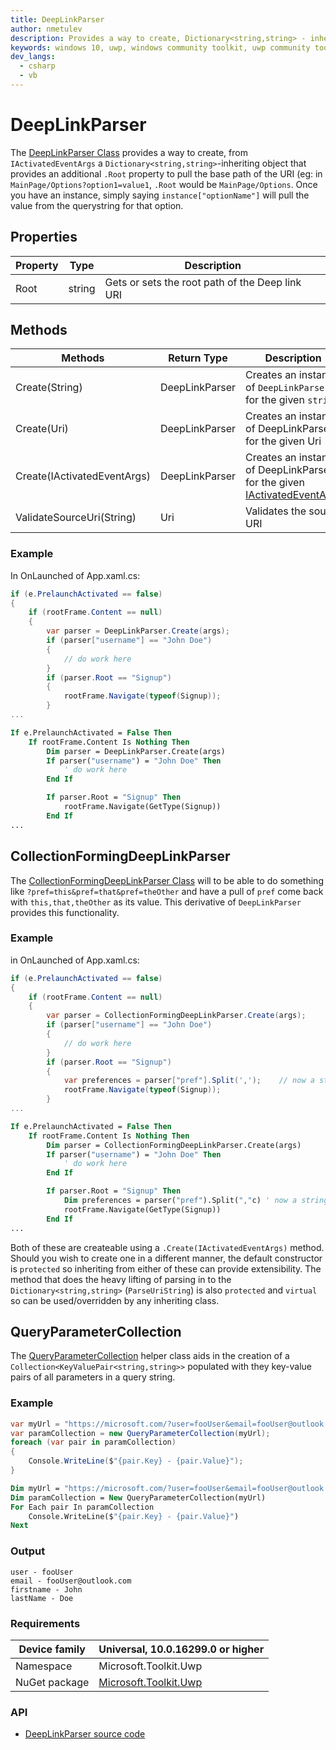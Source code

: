 ```yaml
---
title: DeepLinkParser
author: nmetulev
description: Provides a way to create, Dictionary<string,string> - inheriting object that provides an additional .Root property to pull the base path of the URI 
keywords: windows 10, uwp, windows community toolkit, uwp community toolkit, uwp toolkit, DeepLinkParser
dev_langs:
  - csharp
  - vb
---
```


# DeepLinkParser

The [DeepLinkParser Class](https://docs.microsoft.com/dotnet/api/microsoft.toolkit.uwp.helpers.deeplinkparser) provides a way to create, from `IActivatedEventArgs` a `Dictionary<string,string>`-inheriting object that provides an additional `.Root` property to pull the base path of the URI (eg: in `MainPage/Options?option1=value1`, `.Root` would be `MainPage/Options`.
Once you have an instance, simply saying `instance["optionName"]` will pull the value from the querystring for that option.

## Properties

| Property | Type | Description |
| -- | -- | -- |
| Root | string | Gets or sets the root path of the Deep link URI |

## Methods

| Methods | Return Type | Description |
| -- | -- | -- |
| Create(String) | DeepLinkParser | Creates an instance of `DeepLinkParser` for the given `string` |
| Create(Uri) | DeepLinkParser | Creates an instance of DeepLinkParser for the given Uri |
| Create(IActivatedEventArgs) | DeepLinkParser | Creates an instance of DeepLinkParser for the given [IActivatedEventArgs](https://docs.microsoft.com/uwp/api/Windows.ApplicationModel.Activation.IActivatedEventArgs) |
| ValidateSourceUri(String) | Uri | Validates the source URI |

### Example

In OnLaunched of App.xaml.cs:

```csharp
if (e.PrelaunchActivated == false)
{
    if (rootFrame.Content == null)
    {
        var parser = DeepLinkParser.Create(args);
        if (parser["username"] == "John Doe")
        {
            // do work here
        }
        if (parser.Root == "Signup")
        {
            rootFrame.Navigate(typeof(Signup));
        }
...
```
```vb
If e.PrelaunchActivated = False Then
    If rootFrame.Content Is Nothing Then
        Dim parser = DeepLinkParser.Create(args)
        If parser("username") = "John Doe" Then
            ' do work here
        End If

        If parser.Root = "Signup" Then
            rootFrame.Navigate(GetType(Signup))
        End If
...
```

## CollectionFormingDeepLinkParser

The [CollectionFormingDeepLinkParser Class](https://docs.microsoft.com/dotnet/api/microsoft.toolkit.uwp.helpers.collectionformingdeeplinkparser) will to be able to do something like `?pref=this&pref=that&pref=theOther` and have a pull of `pref` come back with `this,that,theOther` as its value. This derivative of `DeepLinkParser` provides this functionality.

### Example

in OnLaunched of App.xaml.cs:

```csharp
if (e.PrelaunchActivated == false)
{
    if (rootFrame.Content == null)
    {
        var parser = CollectionFormingDeepLinkParser.Create(args);
        if (parser["username"] == "John Doe")
        {
            // do work here
        }
        if (parser.Root == "Signup")
        {
            var preferences = parser["pref"].Split(',');    // now a string[] of all 'pref' querystring values passed in URI
            rootFrame.Navigate(typeof(Signup));
        }
...
```
```vb
If e.PrelaunchActivated = False Then
    If rootFrame.Content Is Nothing Then
        Dim parser = CollectionFormingDeepLinkParser.Create(args)
        If parser("username") = "John Doe" Then
            ' do work here
        End If

        If parser.Root = "Signup" Then
            Dim preferences = parser("pref").Split(","c) ' now a string[] of all 'pref' querystring values passed in URI
            rootFrame.Navigate(GetType(Signup))
        End If
...
```

Both of these are createable using a `.Create(IActivatedEventArgs)` method. Should you wish to create one in a different manner, the default constructor is `protected` so inheriting from either of these can provide extensibility.
The method that does the heavy lifting of parsing in to the `Dictionary<string,string>` (`ParseUriString`) is also `protected` and `virtual` so can be used/overridden by any inheriting class.

## QueryParameterCollection

The [QueryParameterCollection](https://docs.microsoft.com/dotnet/api/microsoft.toolkit.uwp.helpers.queryparametercollection) helper class aids in the creation of a `Collection<KeyValuePair<string,string>>` populated with they key-value pairs of all parameters in a query string.

### Example

```csharp
var myUrl = "https://microsoft.com/?user=fooUser&email=fooUser@outlook.com&firstName=John&lastName=Doe"
var paramCollection = new QueryParameterCollection(myUrl);
foreach (var pair in paramCollection)
{
    Console.WriteLine($"{pair.Key} - {pair.Value}");
}
```
```vb
Dim myUrl = "https://microsoft.com/?user=fooUser&email=fooUser@outlook.com&firstName=John&lastName=Doe"
Dim paramCollection = New QueryParameterCollection(myUrl)
For Each pair In paramCollection
    Console.WriteLine($"{pair.Key} - {pair.Value}")
Next
```

### Output

```
user - fooUser
email - fooUser@outlook.com
firstname - John
lastName - Doe
```

### Requirements

| Device family | Universal, 10.0.16299.0 or higher |
| --- | --- |
| Namespace | Microsoft.Toolkit.Uwp |
| NuGet package | [Microsoft.Toolkit.Uwp](https://www.nuget.org/packages/Microsoft.Toolkit.Uwp/) |

### API

* [DeepLinkParser source code](https://github.com/Microsoft/WindowsCommunityToolkit//tree/master/Microsoft.Toolkit.Uwp/Helpers/DeepLinkParser)